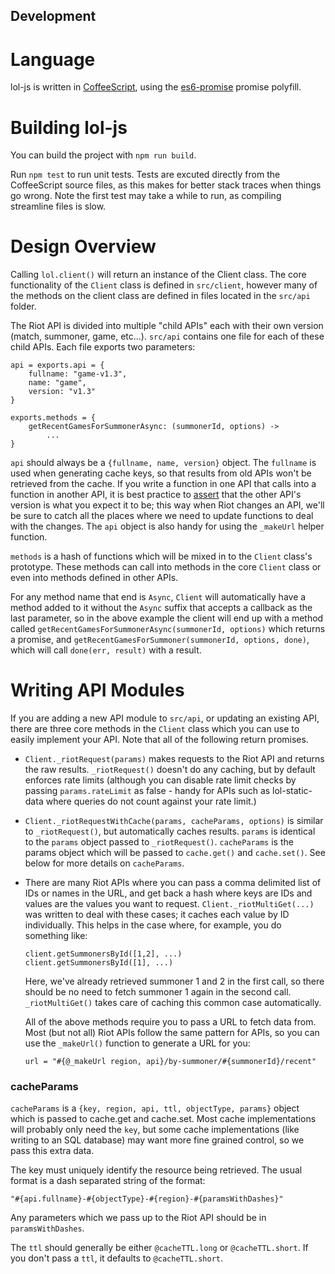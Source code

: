 Development
-----------

Language
========

lol-js is written in [CoffeeScript](http://coffeescript.org/), using
the [es6-promise](https://github.com/jakearchibald/es6-promise) promise polyfill.

Building lol-js
===============

You can build the project with `npm run build`.

Run `npm test` to run unit tests.  Tests are excuted directly from the CoffeeScript source files,
as this makes for better stack traces when things go wrong.  Note the first test may take a while
to run, as compiling streamline files is slow.

Design Overview
===============

Calling `lol.client()` will return an instance of the Client class.  The core functionality of
the `Client` class is defined in `src/client`, however many of the methods on the client class are
defined in files located in the `src/api` folder.

The Riot API is divided into multiple "child APIs" each with their own version (match, summoner,
game, etc...).  `src/api` contains one file for each of these child APIs.  Each file exports two
parameters:

```
api = exports.api = {
    fullname: "game-v1.3",
    name: "game",
    version: "v1.3"
}

exports.methods = {
    getRecentGamesForSummonerAsync: (summonerId, options) ->
        ...
}
```

`api` should always be a `{fullname, name, version}` object.  The `fullname` is used when
generating cache keys, so that results from old APIs won't be retrieved from the cache.  If you
write a function in one API that calls into a function in another API, it is best practice to
[assert](http://nodejs.org/api/assert.html#assert_assert_value_message_assert_ok_value_message)
that the other API's version is what you expect it to be; this way when Riot changes an API,
we'll be sure to catch all the places where we need to update functions to deal with the changes.
The `api` object is also handy for using the `_makeUrl` helper function.

`methods` is a hash of functions which will be mixed in to the `Client` class's prototype.  These
methods can call into methods in the core `Client` class or even into methods defined in other APIs.

For any method name that end is `Async`, `Client` will automatically have a method added to it
without the `Async` suffix that accepts a callback as the last parameter, so in the above example
the client will end up with a method called `getRecentGamesForSummonerAsync(summonerId, options)`
which returns a promise, and `getRecentGamesForSummoner(summonerId, options, done)`, which will
call `done(err, result)` with a result.

Writing API Modules
===================

If you are adding a new API module to `src/api`, or updating an existing API, there are three
core methods in the `Client` class which you can use to easily implement your API.  Note that all
of the following return promises.

* `Client._riotRequest(params)` makes requests to the Riot API and returns the raw results.
  `_riotRequest()` doesn't do any caching, but by default enforces rate limits (although you
  can disable rate limit checks by passing `params.rateLimit` as false - handy for APIs such as
  lol-static-data where queries do not count against your rate limit.)
* `Client._riotRequestWithCache(params, cacheParams, options)` is similar to `_riotRequest()`,
  but automatically caches results.  `params` is identical to the `params` object passed to
  `_riotRequest()`.  `cacheParams` is the params object which will be passed to `cache.get()`
  and `cache.set()`.  See below for more details on `cacheParams`.
* There are many Riot APIs where you can pass a comma delimited list of IDs or names in the URL,
  and get back a hash where keys are IDs and values are the values you want to request.
  `Client._riotMultiGet(...)` was written to deal with these cases; it caches each value by ID
  individually.  This helps in the case where, for example, you do something like:

      client.getSummonersById([1,2], ...)
      client.getSummonersById([1], ...)

  Here, we've already retrieved summoner 1 and 2 in the first call, so there should be no need to
  fetch summoner 1 again in the second call.  `_riotMultiGet()` takes care of caching this common
  case automatically.

  All of the above methods require you to pass a URL to fetch data from.  Most (but not all) Riot
  APIs follow the same pattern for APIs, so you can use the `_makeUrl()` function to generate a
  URL for you:

  ```
  url = "#{@_makeUrl region, api}/by-summoner/#{summonerId}/recent"
  ```

### cacheParams

`cacheParams` is a `{key, region, api, ttl, objectType, params}` object which is passed to
cache.get and cache.set.  Most cache implementations will probably only need the `key`, but some
cache implementations (like writing to an SQL database) may want more fine grained control, so
we pass this extra data.

The key must uniquely identify the resource being retrieved.  The usual format is a dash separated
string of the format:

    "#{api.fullname}-#{objectType}-#{region}-#{paramsWithDashes}"

Any parameters which we pass up to the Riot API should be in `paramsWithDashes`.

The `ttl` should generally be either `@cacheTTL.long` or `@cacheTTL.short`.  If you don't pass a
`ttl`, it defaults to `@cacheTTL.short`.
